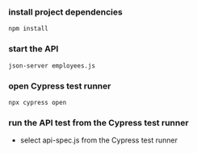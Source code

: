 ### install project dependencies
```
npm install
```

### start the API
```
json-server employees.js
```

### open Cypress test runner
```
npx cypress open
```

### run the API test from the Cypress test runner
- select api-spec.js from the Cypress test runner